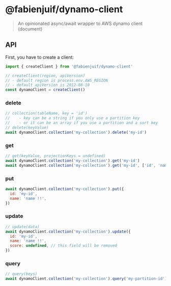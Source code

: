 # @fabienjuif/dynamo-client

> An opinionated async/await wrapper to AWS dynamo client (document)

## API

First, you have to create a client:

```js
import { createClient } from '@fabienjuif/dynamo-client'

// createClient(region, apiVersion)
// - default region is process.env.AWS_REGION
// - default apiVersion is 2012-08-10
const dynamoClient = createClient()
```

### delete

```js
// collection(tableName, key = 'id')
//    - key can be a string if you only use a partition key
//    - or it can be an array if you use a partition and a sort key
// delete(keyValue)
await dynamoClient.collection('my-collection').delete('my-id')
```

### get

```js
// get(keyValue, projectionKeys = undefined)
await dynamoClient.collection('my-collection').get('my-id')
await dynamoClient.collection('my-collection').get('my-id', ['id', 'name'])
```

### put

```js
await dynamoClient.collection('my-collection').put({
  id: 'my-id',
  name: 'name !!',
})
```

### update

```js
// update(data)
await dynamoClient.collection('my-collection').update({
  id: 'my-id',
  name: 'name !!',
  score: undefined, // this field will be removed
})
```

### query

```js
// query(keys)
await dynamoClient.collection('my-collection').query('my-partition-id')
```
